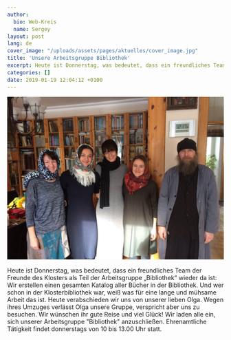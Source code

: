 ```yaml
---
author:
  bio: Web-Kreis
  name: Sergey
layout: post
lang: de
cover_image: "/uploads/assets/pages/aktuelles/cover_image.jpg"
title: 'Unsere Arbeitsgruppe Bibliothek'
excerpt: Heute ist Donnerstag, was bedeutet, dass ein freundliches Team der Freunde des Klosters als Teil der Arbeitsgruppe Bibliothek wieder da ist...
categories: []
date: 2019-01-19 12:04:12 +0100
---
```

![Arbeitskreis Bibliothek](/uploads/media/2019/arbeitskreis_bib.jpeg)

Heute ist Donnerstag, was bedeutet, dass ein freundliches Team der Freunde des Klosters als Teil der Arbeitsgruppe „Bibliothek“ wieder da ist: Wir erstellen einen gesamten Katalog aller Bücher in der Bibliothek. Und wer schon in der Klosterbibliothek war, weiß was für eine lange und mühsame Arbeit das ist. Heute verabschieden wir uns von unserer lieben Olga. Wegen ihres Umzuges verlässt Olga unsere Gruppe, verspricht aber uns zu besuchen. Wir wünschen ihr gute Reise und viel Glück! Wir laden alle ein, sich unserer Arbeitsgruppe "Bibliothek" anzuschließen. Ehrenamtliche Tätigkeit findet donnerstags von 10 bis 13.00 Uhr statt.
